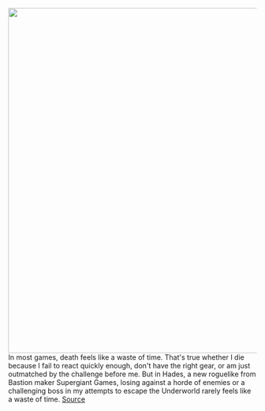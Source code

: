 <img src='https://cdn.vox-cdn.com/thumbor/WV5MwXh-9MKm8yOoO-ejID_C-f4=/0x0:1920x1080/1200x800/filters:focal(807x387:1113x693)/cdn.vox-cdn.com/uploads/chorus_image/image/67583516/Hades_Aug19_03.0.png' width='700px' /><br/>
In most games, death feels like a waste of time. That's true whether I die because I fail to react quickly enough, don't have the right gear, or am just outmatched by the challenge before me. But in Hades, a new roguelike from Bastion maker Supergiant Games, losing against a horde of enemies or a challenging boss in my attempts to escape the Underworld rarely feels like a waste of time.
<a href='https://www.theverge.com/2020/10/5/21502405/hades-death-try-something-new-supergiant-games'> Source <a/>